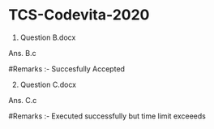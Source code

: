 # TCS-Codevita-2020

1. Question B.docx

Ans. B.c

#Remarks :- Succesfully Accepted

2. Question C.docx

Ans. C.c

#Remarks :- Executed successfully but time limit exceeeds
